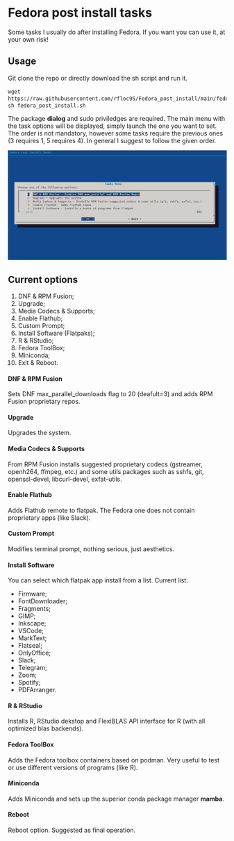 # Fedora post install tasks
Some tasks I usually do after installing Fedora. If you want you can use it, at your own risk!

## Usage
Git clone the repo or directly download the sh script and run it.
```
wget https://raw.githubusercontent.com/rfloc95/Fedora_post_install/main/fedora_post_install.sh
sh fedora_post_install.sh
```
The package **dialog** and sudo priviledges are required. 
The main menu with the task options will be displayed, simply launch the one you want to set. The order is not mandatory, however some tasks require the previous ones (3 requires 1, 5 requires 4). In general I suggest to follow the given order. 

![Tasks main menu.](main_menu.png)

## Current options
1) DNF & RPM Fusion;
2) Upgrade;
3) Media Codecs & Supports;
4) Enable Flathub;
5) Custom Prompt;
6) Install Software (Flatpaks);
7) R & RStudio;
8) Fedora ToolBox;
9) Miniconda;
10) Exit & Reboot.

#### DNF & RPM Fusion
Sets DNF max_parallel_downloads flag to 20 (deafult=3) and adds RPM Fusion proprietary repos.

#### Upgrade
Upgrades the system.

#### Media Codecs & Supports
From RPM Fusion installs suggested proprietary codecs (gstreamer, openh264, ffmpeg, etc.) and some utils packages such as sshfs, git, openssl-devel, libcurl-devel, exfat-utils.

#### Enable Flathub
Adds Flathub remote to flatpak. The Fedora one does not contain proprietary apps (like Slack).

#### Custom Prompt
Modifies terminal prompt, nothing serious, just aesthetics.

#### Install Software
You can select which flatpak app install from a list. Current list:
- Firmware;
- FontDownloader;
- Fragments;
- GIMP;
- Inkscape;
- VSCode;
- MarkText;
- Flatseal;
- OnlyOffice;
- Slack;
- Telegram;
- Zoom;
- Spotify;
- PDFArranger.

#### R & RStudio
Installs R, RStudio dekstop and FlexiBLAS API interface for R (with all optimized blas backends).

#### Fedora ToolBox
Adds the Fedora toolbox containers based on podman. Very useful to test or use different versions of programs (like R).

#### Miniconda
Adds Miniconda and sets up the superior conda package manager **mamba**.

#### Reboot
Reboot option. Suggested as final operation.



